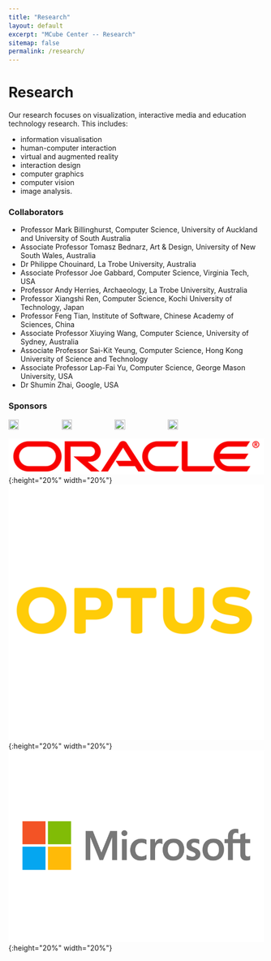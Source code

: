 ```yaml
---
title: "Research"
layout: default
excerpt: "MCube Center -- Research"
sitemap: false
permalink: /research/
---
```


# Research

Our research focuses on visualization, interactive media and education technology research. This includes:
* information visualisation
* human-computer interaction
* virtual and augmented reality
* interaction design
* computer graphics
* computer vision
* image analysis.

### Collaborators
* Professor Mark Billinghurst, Computer Science, University of Auckland and University of South Australia
* Associate Professor Tomasz Bednarz, Art & Design, University of New South Wales, Australia
* Dr Philippe Chouinard, La Trobe University, Australia
* Associate Professor Joe Gabbard, Computer Science, Virginia Tech, USA
* Professor Andy Herries, Archaeology, La Trobe University, Australia
* Professor Xiangshi Ren, Computer Science, Kochi University of Technology, Japan
* Professor Feng Tian, Institute of Software, Chinese Academy of Sciences, China
* Associate Professor Xiuying Wang, Computer Science, University of Sydney, Australia
* Associate Professor Sai-Kit Yeung, Computer Science, Hong Kong University of Science and Technology
* Associate Professor Lap-Fai Yu, Computer Science, George Mason University, USA
* Dr Shumin Zhai, Google, USA

### Sponsors
<img src="https://m3lab-ltu.github.io/images/sponsor/deloitte.svg?sanitize=true" width="20%" height="20%">
<img src="https://m3lab-ltu.github.io/images/sponsor/Oracle_logo.svg?sanitize=true" width="20%" height="20%">
<img src="https://m3lab-ltu.github.io/images/sponsor/optus-logo.svg?sanitize=true" width="20%" height="20%">
<img src="https://m3lab-ltu.github.io/images/sponsor/Microsoft_logo.svg" width="20%" height="20%">

![Oracle](./images/Sponsor/Oracle_logo.svg?sanitize=true){:height="20%" width="20%"}
![Optus](./images/Sponsor/optus-logo.svg){:height="20%" width="20%"}
![Microsoft](./images/Sponsor/Microsoft_logo.svg){:height="20%" width="20%"}

